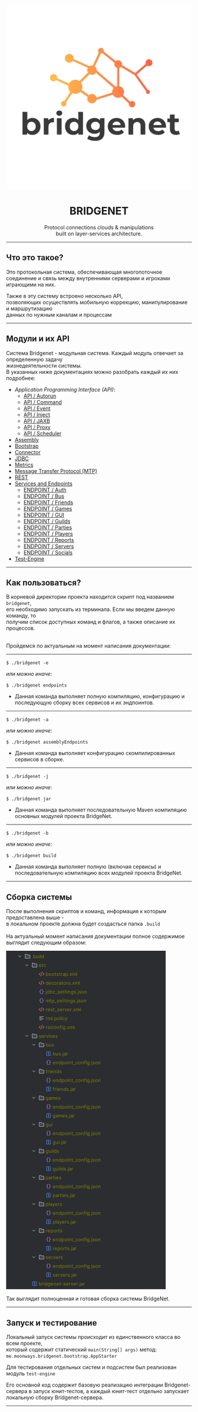 <div align="center">

<!--suppress CheckImageSize -->
<img src=".assets/logo.png" alt="drawing" width="500"/>

# BRIDGENET

Protocol connections clouds & manipulations<br>
built on layer-services architecture.

</div>

---

## Что это такое?

Это протокольная система, обеспечивающая многопоточное<br>
соединение и связь между внутренними серверами и игроками<br>
играющими на них.<br>

Также в эту систему встроено несколько API,<br>
позволяющих осуществлять мобильную коррекцию, манипулирование и маршрутизацию<br>
данных по нужным каналам и процессам<br>

---

## Модули и их API

Система Bridgenet - модульная система. Каждый модуль отвечает за определенную задачу
<br>жизнедеятельности системы.
<br>В указанных ниже документациях можно разобрать каждый их них подробнее:

* _Application Programming Interface (API)_:
    * [API / Autorun](.docs/api/autorun-api.md)
    * [API / Command](.docs/api/commands-api.md)
    * [API / Event](.docs/api/events-api.md)
    * [API / Inject](.docs/api/inject-api.md)
    * [API / JAXB](.docs/api/jaxb-api.md)
    * [API / Proxy](.docs/api/proxy-api.md)
    * [API / Scheduler](.docs/api/scheduler-api.md)
* [Assembly](.docs/assembly.md)
* [Bootstrap](.docs/bootstrap.md)
* [Connector](.docs/connector.md)
* [JDBC](.docs/jdbc.md)
* [Metrics](.docs/metrics.md)
* [Message Transfer Protocol (MTP)](.docs/mtp.md)
* [REST](.docs/rest.md)
* [Services and Endpoints](.docs/services.md)
    * [ENDPOINT / Auth](.docs/services/auth-endpoint.md)
    * [ENDPOINT / Bus](.docs/services/bus-endpoint.md)
    * [ENDPOINT / Friends](.docs/services/friends-endpoint.md)
    * [ENDPOINT / Games](.docs/services/games-endpoint.md)
    * [ENDPOINT / GUI](.docs/services/gui-endpoint.md)
    * [ENDPOINT / Guilds](.docs/services/guilds-endpoint.md)
    * [ENDPOINT / Parties](.docs/services/parties-endpoint.md)
    * [ENDPOINT / Players](.docs/services/players-endpoint.md)
    * [ENDPOINT / Reports](.docs/services/reports-endpoint.md)
    * [ENDPOINT / Servers](.docs/services/servers-endpoint.md)
    * [ENDPOINT / Socials](.docs/services/socials-endpoint.md)
* [Test-Engine](.docs/test-engine.md)

---

## Как пользоваться?

В корневой директории проекта находится скрипт под названием `bridgenet`,<br>
его необходимо запускать из терминала. Если мы введем данную команду, то<br>
получим список доступных команд и флагов, а также описание их процессов.<br>
<br>

Пройдемся по актуальным на момент написания документации:

---

```shell
$ ./bridgenet -e
```
_или можно иначе:_
```shell
$ ./bridgenet endpoints
```

- Данная команда выполняет полную компиляцию, конфигурацию и 
последующую сборку всех сервисов и их эндпоинтов.

---

```shell
$ ./bridgenet -a
```
_или можно иначе:_
```shell
$ ./bridgenet assemblyEndpoints
```

- Данная команда выполняет конфигурацию скомпилированных сервисов в сборке.

---

```shell
$ ./bridgenet -j
```
_или можно иначе:_
```shell
$ ./bridgenet jar
```

- Данная команда выполняет последовательную Maven компиляцию основных модулей проекта BridgeNet.

---

```shell
$ ./bridgenet -b
```
_или можно иначе:_
```shell
$ ./bridgenet build
```

- Данная команда выполняет полную (включая сервисы) и последовательную компиляцию всех модулей проекта BridgeNet.

---

## Сборка системы

После выполнения скриптов и команд, информация к которым предоставлена выше -<br>
в локальном проекте должна будет создасться папка `.build`<br>
<br>
На актуальный момент написания документации полное содержимое выглядит следующим образом:

<img src=".assets/build_directory_view.png"/>

Так выглядит полноценная и готовая сборка системы BridgeNet.

---

## Запуск и тестирование

Локальный запуск системы происходит из единственного класса во всем проекте,<br>
который содержит статический `main(String[] args)` метод:<br>
`me.moonways.bridgenet.bootstrap.AppStarter`

Для тестирования отдельных систем и подсистем был реализован 
модуль `test-engine`

Его основной код содержит базовую реализацию интеграции Bridgenet-сервера 
в запуск юнит-тестов, а каждый юнит-тест отдельно запускает 
локальную сборку Bridgenet-сервера.

---

